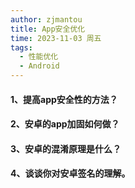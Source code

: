 ```yaml
---
author: zjmantou
title: App安全优化
time: 2023-11-03 周五
tags:
  - 性能优化
  - Android
---
```

#### 1、提高app安全性的方法？

#### 2、安卓的app加固如何做？

#### 3、安卓的混淆原理是什么？

#### 4、谈谈你对安卓签名的理解。